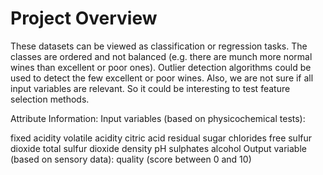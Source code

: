 # Project Overview
These datasets can be viewed as classification or regression tasks. The classes are ordered and not balanced (e.g. there are munch more normal wines than excellent or poor ones). Outlier detection algorithms could be used to detect the few excellent or poor wines. Also, we are not sure if all input variables are relevant. So it could be interesting to test feature selection methods.

Attribute Information:
Input variables (based on physicochemical tests):

fixed acidity
volatile acidity
citric acid
residual sugar
chlorides
free sulfur dioxide
total sulfur dioxide
density
pH
sulphates
alcohol Output variable (based on sensory data):
quality (score between 0 and 10)
